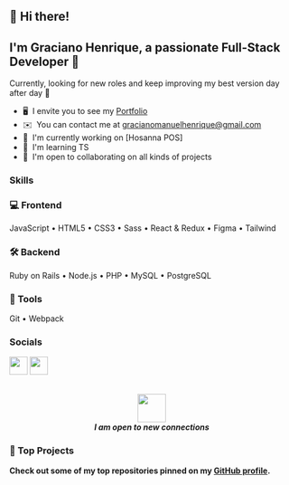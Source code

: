 ## 👋 Hi there!  
I'm **Graciano Henrique**, a passionate Full-Stack Developer 🚀
-----------------------

Currently, looking for new roles and keep improving my best version day after day 🧠
* 🖥️  I envite you to see my [Portfolio](https://portofolio-graciano.vercel.app/)
* ✉️  You can contact me at [gracianomanuelhenrique@gmail.com](mailto:gracianomanuelhenrique@gmail.com)
* 🚀  I'm currently working on [Hosanna POS]
* 🧠  I'm learning TS
* 🤝  I'm open to collaborating on all kinds of projects

### Skills


<p align="left">
  
  ### 💻 Frontend
  JavaScript • HTML5 • CSS3 • Sass • React & Redux • Figma • Tailwind
  
  ### 🛠️ Backend  
  Ruby on Rails • Node.js • PHP • MySQL • PostgreSQL

  ### 🔧 Tools  
  Git • Webpack   
</p>


### Socials

<p align="left"> <a href="https://www.facebook.com/gracianomanuelhenrique" target="_blank" rel="noreferrer"><img src="https://raw.githubusercontent.com/danielcranney/readme-generator/main/public/icons/socials/facebook.svg" width="32" height="32" /></a> <a href="https://www.github.com/Graciano1997/" target="_blank" rel="noreferrer"><img src="https://raw.githubusercontent.com/danielcranney/readme-generator/main/public/icons/socials/github.svg" width="32" height="32" /></a></p>

<div width="100%" align="center">

  <br><img src="https://media.giphy.com/media/LnQjpWaON8nhr21vNW/giphy.gif" width="50">
  <br>
  <em><b>I am open to new connections  </em>

</div>

### 📂 Top Projects
Check out some of my top repositories pinned on my [GitHub profile](https://github.com/Graciano1997).

</div><br /><br /><br /><br /><br /><br /><br />
